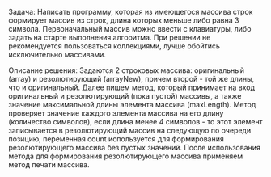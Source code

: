 Задача:
Написать программу, которая из имеющегося массива строк формирует массив из строк, длина которых меньше либо равна 3 символа. Первоначальный массив можно ввести с клавиатуры, либо задать на старте выполнения алгоритма. При решении не рекомендуется пользоваться коллекциями, лучше обойтись исключительно массивами.

Описание решения:
Задаются 2 строковых массива: оригинальный (array) и резолютирующий (arrayNew), причем второй - той же длины, что и оригинальный.
Далее пишем метод, который принимает на вход оригинальный и резолютирующий (пока пустой) массивы, а также значение максимальной длины элемента массива (maxLength).
Метод проверяет значение каждого элемента массива на его длину (количество символов), если длина менее 4 символов - то этот элемент записывается в резолютирующий массив на следующую по очереди позицию, переменная count используется для формирования резолютирующего массива без пустых значений.
После использования метода для формирования резолютирующего массива применяем метод печати массива.
